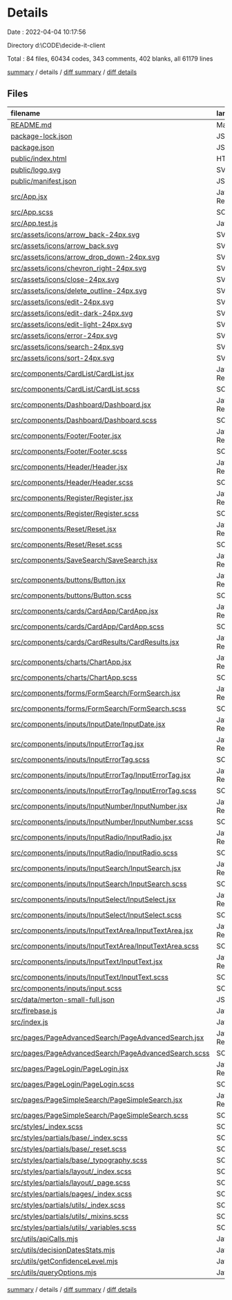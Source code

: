 # Details

Date : 2022-04-04 10:17:56

Directory d:\CODE\decide-it-client

Total : 84 files,  60434 codes, 343 comments, 402 blanks, all 61179 lines

[summary](results.md) / details / [diff summary](diff.md) / [diff details](diff-details.md)

## Files
| filename | language | code | comment | blank | total |
| :--- | :--- | ---: | ---: | ---: | ---: |
| [README.md](/README.md) | Markdown | 38 | 0 | 33 | 71 |
| [package-lock.json](/package-lock.json) | JSON | 12,877 | 0 | 1 | 12,878 |
| [package.json](/package.json) | JSON | 73 | 0 | 1 | 74 |
| [public/index.html](/public/index.html) | HTML | 17 | 26 | 1 | 44 |
| [public/logo.svg](/public/logo.svg) | SVG | 8 | 0 | 0 | 8 |
| [public/manifest.json](/public/manifest.json) | JSON | 25 | 0 | 1 | 26 |
| [src/App.jsx](/src/App.jsx) | JavaScript React | 75 | 4 | 13 | 92 |
| [src/App.scss](/src/App.scss) | SCSS | 12 | 5 | 4 | 21 |
| [src/App.test.js](/src/App.test.js) | JavaScript | 7 | 0 | 2 | 9 |
| [src/assets/icons/arrow_back-24px.svg](/src/assets/icons/arrow_back-24px.svg) | SVG | 3 | 0 | 1 | 4 |
| [src/assets/icons/arrow_back.svg](/src/assets/icons/arrow_back.svg) | SVG | 3 | 0 | 1 | 4 |
| [src/assets/icons/arrow_drop_down-24px.svg](/src/assets/icons/arrow_drop_down-24px.svg) | SVG | 3 | 0 | 1 | 4 |
| [src/assets/icons/chevron_right-24px.svg](/src/assets/icons/chevron_right-24px.svg) | SVG | 3 | 0 | 1 | 4 |
| [src/assets/icons/close-24px.svg](/src/assets/icons/close-24px.svg) | SVG | 3 | 0 | 1 | 4 |
| [src/assets/icons/delete_outline-24px.svg](/src/assets/icons/delete_outline-24px.svg) | SVG | 3 | 0 | 1 | 4 |
| [src/assets/icons/edit-24px.svg](/src/assets/icons/edit-24px.svg) | SVG | 3 | 0 | 1 | 4 |
| [src/assets/icons/edit-dark-24px.svg](/src/assets/icons/edit-dark-24px.svg) | SVG | 3 | 0 | 1 | 4 |
| [src/assets/icons/edit-light-24px.svg](/src/assets/icons/edit-light-24px.svg) | SVG | 3 | 0 | 1 | 4 |
| [src/assets/icons/error-24px.svg](/src/assets/icons/error-24px.svg) | SVG | 3 | 0 | 1 | 4 |
| [src/assets/icons/search-24px.svg](/src/assets/icons/search-24px.svg) | SVG | 3 | 0 | 1 | 4 |
| [src/assets/icons/sort-24px.svg](/src/assets/icons/sort-24px.svg) | SVG | 3 | 0 | 1 | 4 |
| [src/components/CardList/CardList.jsx](/src/components/CardList/CardList.jsx) | JavaScript React | 28 | 0 | 7 | 35 |
| [src/components/CardList/CardList.scss](/src/components/CardList/CardList.scss) | SCSS | 0 | 0 | 1 | 1 |
| [src/components/Dashboard/Dashboard.jsx](/src/components/Dashboard/Dashboard.jsx) | JavaScript React | 19 | 22 | 5 | 46 |
| [src/components/Dashboard/Dashboard.scss](/src/components/Dashboard/Dashboard.scss) | SCSS | 25 | 0 | 0 | 25 |
| [src/components/Footer/Footer.jsx](/src/components/Footer/Footer.jsx) | JavaScript React | 49 | 0 | 4 | 53 |
| [src/components/Footer/Footer.scss](/src/components/Footer/Footer.scss) | SCSS | 0 | 0 | 1 | 1 |
| [src/components/Header/Header.jsx](/src/components/Header/Header.jsx) | JavaScript React | 148 | 61 | 12 | 221 |
| [src/components/Header/Header.scss](/src/components/Header/Header.scss) | SCSS | 3 | 0 | 0 | 3 |
| [src/components/Register/Register.jsx](/src/components/Register/Register.jsx) | JavaScript React | 64 | 0 | 2 | 66 |
| [src/components/Register/Register.scss](/src/components/Register/Register.scss) | SCSS | 33 | 0 | 0 | 33 |
| [src/components/Reset/Reset.jsx](/src/components/Reset/Reset.jsx) | JavaScript React | 38 | 0 | 2 | 40 |
| [src/components/Reset/Reset.scss](/src/components/Reset/Reset.scss) | SCSS | 30 | 0 | 0 | 30 |
| [src/components/SaveSearch/SaveSearch.jsx](/src/components/SaveSearch/SaveSearch.jsx) | JavaScript React | 144 | 11 | 13 | 168 |
| [src/components/buttons/Button.jsx](/src/components/buttons/Button.jsx) | JavaScript React | 23 | 6 | 7 | 36 |
| [src/components/buttons/Button.scss](/src/components/buttons/Button.scss) | SCSS | 55 | 3 | 10 | 68 |
| [src/components/cards/CardApp/CardApp.jsx](/src/components/cards/CardApp/CardApp.jsx) | JavaScript React | 107 | 11 | 8 | 126 |
| [src/components/cards/CardApp/CardApp.scss](/src/components/cards/CardApp/CardApp.scss) | SCSS | 0 | 0 | 1 | 1 |
| [src/components/cards/CardResults/CardResults.jsx](/src/components/cards/CardResults/CardResults.jsx) | JavaScript React | 70 | 3 | 9 | 82 |
| [src/components/charts/ChartApp.jsx](/src/components/charts/ChartApp.jsx) | JavaScript React | 159 | 53 | 8 | 220 |
| [src/components/charts/ChartApp.scss](/src/components/charts/ChartApp.scss) | SCSS | 13 | 2 | 2 | 17 |
| [src/components/forms/FormSearch/FormSearch.jsx](/src/components/forms/FormSearch/FormSearch.jsx) | JavaScript React | 278 | 21 | 25 | 324 |
| [src/components/forms/FormSearch/FormSearch.scss](/src/components/forms/FormSearch/FormSearch.scss) | SCSS | 16 | 8 | 6 | 30 |
| [src/components/inputs/InputDate/InputDate.jsx](/src/components/inputs/InputDate/InputDate.jsx) | JavaScript React | 21 | 0 | 3 | 24 |
| [src/components/inputs/InputErrorTag.jsx](/src/components/inputs/InputErrorTag.jsx) | JavaScript React | 19 | 0 | 5 | 24 |
| [src/components/inputs/InputErrorTag.scss](/src/components/inputs/InputErrorTag.scss) | SCSS | 11 | 0 | 8 | 19 |
| [src/components/inputs/InputErrorTag/InputErrorTag.jsx](/src/components/inputs/InputErrorTag/InputErrorTag.jsx) | JavaScript React | 19 | 0 | 5 | 24 |
| [src/components/inputs/InputErrorTag/InputErrorTag.scss](/src/components/inputs/InputErrorTag/InputErrorTag.scss) | SCSS | 11 | 0 | 8 | 19 |
| [src/components/inputs/InputNumber/InputNumber.jsx](/src/components/inputs/InputNumber/InputNumber.jsx) | JavaScript React | 22 | 1 | 3 | 26 |
| [src/components/inputs/InputNumber/InputNumber.scss](/src/components/inputs/InputNumber/InputNumber.scss) | SCSS | 1 | 0 | 1 | 2 |
| [src/components/inputs/InputRadio/InputRadio.jsx](/src/components/inputs/InputRadio/InputRadio.jsx) | JavaScript React | 42 | 0 | 4 | 46 |
| [src/components/inputs/InputRadio/InputRadio.scss](/src/components/inputs/InputRadio/InputRadio.scss) | SCSS | 13 | 0 | 4 | 17 |
| [src/components/inputs/InputSearch/InputSearch.jsx](/src/components/inputs/InputSearch/InputSearch.jsx) | JavaScript React | 24 | 0 | 4 | 28 |
| [src/components/inputs/InputSearch/InputSearch.scss](/src/components/inputs/InputSearch/InputSearch.scss) | SCSS | 43 | 0 | 10 | 53 |
| [src/components/inputs/InputSelect/InputSelect.jsx](/src/components/inputs/InputSelect/InputSelect.jsx) | JavaScript React | 40 | 5 | 4 | 49 |
| [src/components/inputs/InputSelect/InputSelect.scss](/src/components/inputs/InputSelect/InputSelect.scss) | SCSS | 1 | 0 | 1 | 2 |
| [src/components/inputs/InputTextArea/InputTextArea.jsx](/src/components/inputs/InputTextArea/InputTextArea.jsx) | JavaScript React | 23 | 0 | 3 | 26 |
| [src/components/inputs/InputTextArea/InputTextArea.scss](/src/components/inputs/InputTextArea/InputTextArea.scss) | SCSS | 13 | 1 | 2 | 16 |
| [src/components/inputs/InputText/InputText.jsx](/src/components/inputs/InputText/InputText.jsx) | JavaScript React | 21 | 1 | 3 | 25 |
| [src/components/inputs/InputText/InputText.scss](/src/components/inputs/InputText/InputText.scss) | SCSS | 32 | 3 | 8 | 43 |
| [src/components/inputs/input.scss](/src/components/inputs/input.scss) | SCSS | 39 | 0 | 10 | 49 |
| [src/data/merton-small-full.json](/src/data/merton-small-full.json) | JSON | 44,524 | 0 | 1 | 44,525 |
| [src/firebase.js](/src/firebase.js) | JavaScript | 146 | 9 | 14 | 169 |
| [src/index.js](/src/index.js) | JavaScript | 16 | 0 | 1 | 17 |
| [src/pages/PageAdvancedSearch/PageAdvancedSearch.jsx](/src/pages/PageAdvancedSearch/PageAdvancedSearch.jsx) | JavaScript React | 177 | 7 | 18 | 202 |
| [src/pages/PageAdvancedSearch/PageAdvancedSearch.scss](/src/pages/PageAdvancedSearch/PageAdvancedSearch.scss) | SCSS | 12 | 4 | 3 | 19 |
| [src/pages/PageLogin/PageLogin.jsx](/src/pages/PageLogin/PageLogin.jsx) | JavaScript React | 38 | 23 | 2 | 63 |
| [src/pages/PageLogin/PageLogin.scss](/src/pages/PageLogin/PageLogin.scss) | SCSS | 33 | 0 | 0 | 33 |
| [src/pages/PageSimpleSearch/PageSimpleSearch.jsx](/src/pages/PageSimpleSearch/PageSimpleSearch.jsx) | JavaScript React | 240 | 6 | 26 | 272 |
| [src/pages/PageSimpleSearch/PageSimpleSearch.scss](/src/pages/PageSimpleSearch/PageSimpleSearch.scss) | SCSS | 0 | 0 | 1 | 1 |
| [src/styles/_index.scss](/src/styles/_index.scss) | SCSS | 4 | 0 | 1 | 5 |
| [src/styles/partials/base/_index.scss](/src/styles/partials/base/_index.scss) | SCSS | 2 | 0 | 0 | 2 |
| [src/styles/partials/base/_reset.scss](/src/styles/partials/base/_reset.scss) | SCSS | 34 | 1 | 3 | 38 |
| [src/styles/partials/base/_typography.scss](/src/styles/partials/base/_typography.scss) | SCSS | 80 | 1 | 11 | 92 |
| [src/styles/partials/layout/_index.scss](/src/styles/partials/layout/_index.scss) | SCSS | 1 | 0 | 0 | 1 |
| [src/styles/partials/layout/_page.scss](/src/styles/partials/layout/_page.scss) | SCSS | 8 | 0 | 1 | 9 |
| [src/styles/partials/pages/_index.scss](/src/styles/partials/pages/_index.scss) | SCSS | 0 | 0 | 1 | 1 |
| [src/styles/partials/utils/_index.scss](/src/styles/partials/utils/_index.scss) | SCSS | 2 | 0 | 0 | 2 |
| [src/styles/partials/utils/_mixins.scss](/src/styles/partials/utils/_mixins.scss) | SCSS | 44 | 10 | 12 | 66 |
| [src/styles/partials/utils/_variables.scss](/src/styles/partials/utils/_variables.scss) | SCSS | 13 | 3 | 7 | 23 |
| [src/utils/apiCalls.mjs](/src/utils/apiCalls.mjs) | JavaScript | 57 | 21 | 5 | 83 |
| [src/utils/decisionDatesStats.mjs](/src/utils/decisionDatesStats.mjs) | JavaScript | 37 | 0 | 7 | 44 |
| [src/utils/getConfidenceLevel.mjs](/src/utils/getConfidenceLevel.mjs) | JavaScript | 32 | 1 | 7 | 40 |
| [src/utils/queryOptions.mjs](/src/utils/queryOptions.mjs) | JavaScript | 69 | 10 | 4 | 83 |

[summary](results.md) / details / [diff summary](diff.md) / [diff details](diff-details.md)
